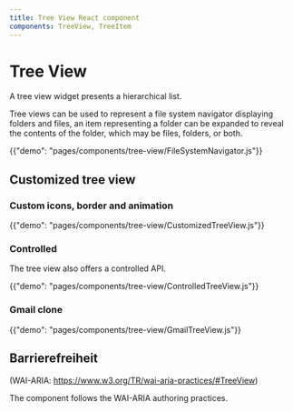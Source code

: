```yaml
---
title: Tree View React component
components: TreeView, TreeItem
---
```


# Tree View

<p class="description">A tree view widget presents a hierarchical list.</p>

Tree views can be used to represent a file system navigator displaying folders and files, an item representing a folder can be expanded to reveal the contents of the folder, which may be files, folders, or both.

{{"demo": "pages/components/tree-view/FileSystemNavigator.js"}}

## Customized tree view

### Custom icons, border and animation

{{"demo": "pages/components/tree-view/CustomizedTreeView.js"}}

### Controlled

The tree view also offers a controlled API.

{{"demo": "pages/components/tree-view/ControlledTreeView.js"}}

### Gmail clone

{{"demo": "pages/components/tree-view/GmailTreeView.js"}}

## Barrierefreiheit

(WAI-ARIA: https://www.w3.org/TR/wai-aria-practices/#TreeView)

The component follows the WAI-ARIA authoring practices.